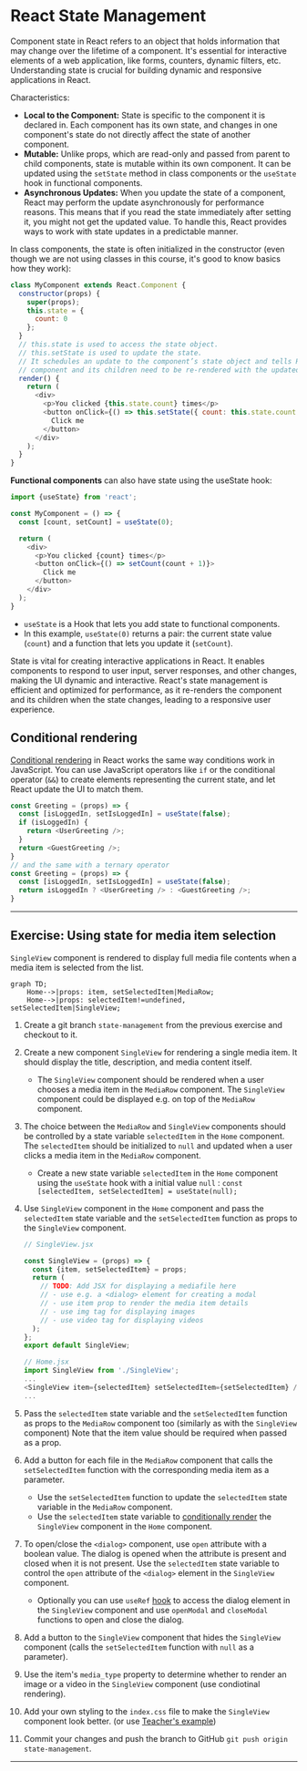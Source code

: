 # React State Management

Component state in React refers to an object that holds information that may change over the lifetime of a component. It's essential for interactive elements of a web application, like forms, counters, dynamic filters, etc. Understanding state is crucial for building dynamic and responsive applications in React.

Characteristics:

- **Local to the Component:** State is specific to the component it is declared in. Each component has its own state, and changes in one component's state do not directly affect the state of another component.
- **Mutable:** Unlike props, which are read-only and passed from parent to child components, state is mutable within its own component. It can be updated using the `setState` method in class components or the `useState` hook in functional components.
- **Asynchronous Updates:** When you update the state of a component, React may perform the update asynchronously for performance reasons. This means that if you read the state immediately after setting it, you might not get the updated value. To handle this, React provides ways to work with state updates in a predictable manner.

In class components, the state is often initialized in the constructor (even though we are not using classes in this course, it's good to know basics how they work):

```javascript
class MyComponent extends React.Component {
  constructor(props) {
    super(props);
    this.state = {
      count: 0
    };
  }
  // this.state is used to access the state object.
  // this.setState is used to update the state.
  // It schedules an update to the component’s state object and tells React that this 
  // component and its children need to be re-rendered with the updated state.
  render() {
    return (
      <div>
        <p>You clicked {this.state.count} times</p>
        <button onClick={() => this.setState({ count: this.state.count + 1 })}>
          Click me
        </button>
      </div>
    );
  }
}
```

**Functional components** can also have state using the useState hook:

```javascript
import {useState} from 'react';

const MyComponent = () => {
  const [count, setCount] = useState(0);

  return (
    <div>
      <p>You clicked {count} times</p>
      <button onClick={() => setCount(count + 1)}>
        Click me
      </button>
    </div>
  );
}
```

- `useState` is a Hook that lets you add state to functional components.
- In this example, `useState(0)` returns a pair: the current state value (`count`) and a function that lets you update it (`setCount`).

State is vital for creating interactive applications in React. It enables components to respond to user input, server responses, and other changes, making the UI dynamic and interactive. React's state management is efficient and optimized for performance, as it re-renders the component and its children when the state changes, leading to a responsive user experience.

## Conditional rendering

[Conditional rendering](https://react.dev/learn/conditional-rendering) in React works the same way conditions work in JavaScript. You can use JavaScript operators like `if` or the conditional operator (`&&`) to create elements representing the current state, and let React update the UI to match them.

```javascript
const Greeting = (props) => {
  const [isLoggedIn, setIsLoggedIn] = useState(false);
  if (isLoggedIn) {
    return <UserGreeting />;
  }
  return <GuestGreeting />;
}
// and the same with a ternary operator
const Greeting = (props) => {
  const [isLoggedIn, setIsLoggedIn] = useState(false);
  return isLoggedIn ? <UserGreeting /> : <GuestGreeting />;
}
```

---

## Exercise: Using state for media item selection

`SingleView` component is rendered to display full media file contents when a media item is selected from the list.

```mermaid
graph TD;
    Home-->|props: item, setSelectedItem|MediaRow;
    Home-->|props: selectedItem!=undefined, setSelectedItem|SingleView;
```

1. Create a git branch `state-management` from the previous exercise and checkout to it.
2. Create a new component `SingleView` for rendering a single media item. It should display the title, description, and media content itself.
    - The `SingleView` component should be rendered when a user chooses a media item in the `MediaRow` component. The `SingleView` component could be displayed e.g. on top of the `MediaRow` component.
3. The choice between the `MediaRow` and `SingleView` components should be controlled by a state variable `selectedItem` in the `Home` component. The `selectedItem` should be initialized to `null` and updated when a user clicks a media item in the `MediaRow` component.
    - Create a new state variable `selectedItem` in the `Home` component using the `useState` hook with a initial value `null` : `const [selectedItem, setSelectedItem] = useState(null);`
4. Use `SingleView` component in the `Home` component and pass the `selectedItem` state variable and the `setSelectedItem` function as props to the `SingleView` component.

    ```javascript
    // SingleView.jsx

    const SingleView = (props) => {
      const {item, setSelectedItem} = props;
      return ( 
        // TODO: Add JSX for displaying a mediafile here
        // - use e.g. a <dialog> element for creating a modal
        // - use item prop to render the media item details
        // - use img tag for displaying images
        // - use video tag for displaying videos
      );
    };
    export default SingleView;

    // Home.jsx
    import SingleView from './SingleView';
    ...
    <SingleView item={selectedItem} setSelectedItem={setSelectedItem} />
    ...
    ```

5. Pass the `selectedItem` state variable and the `setSelectedItem` function as props to the `MediaRow` component too (similarly as with the `SingleView` component) Note that the item value should be required when passed as a prop.
6. Add a button for each file in the `MediaRow` component that calls the `setSelectedItem` function with the corresponding media item as a parameter.
    - Use the `setSelectedItem` function to update the `selectedItem` state variable in the `MediaRow` component.
    - Use the `selectedItem` state variable to [conditionally render](https://react.dev/learn/conditional-rendering) the `SingleView` component in the `Home` component.
7. To open/close the `<dialog>` component, use `open` attribute with a boolean value. The dialog is opened when the attribute is present and closed when it is not present. Use the `selectedItem` state variable to control the `open` attribute of the `<dialog>` element in the `SingleView` component.
    - Optionally you can use `useRef` [hook](04-hooks#useref) to access the dialog element in the `SingleView` component and use `openModal` and `closeModal` functions to open and close the dialog.
8. Add a button to the `SingleView` component that hides the `SingleView` component (calls the `setSelectedItem` function with `null` as a parameter).
9. Use the item's `media_type` property to determine whether to render an image or a video in the `SingleView` component (use condiotinal rendering).
10. Add your own styling to the `index.css` file to make the `SingleView` component look better. (or use [Teacher's example](./sample-index.css))
11. Commit your changes and push the branch to GitHub `git push origin state-management`.

---

<!-- add mermaid support for gh pages -->
<script type="module">
    Array.from(document.getElementsByClassName("language-mermaid")).forEach(element => {
      element.classList.add("mermaid");
    });
    import mermaid from 'https://cdn.jsdelivr.net/npm/mermaid@11/dist/mermaid.esm.min.mjs';
    mermaid.initialize({ startOnLoad: true });
</script>

